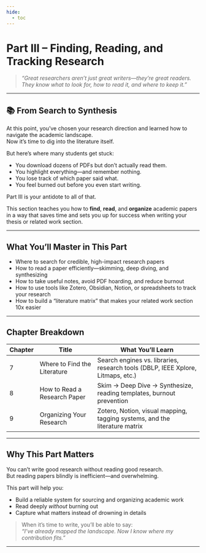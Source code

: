 ```yaml
---
hide:
  - toc
---
```


# **Part III – Finding, Reading, and Tracking Research**

> *“Great researchers aren’t just great writers—they’re great readers. They know what to look for, how to read it, and where to keep it.”*

---

## **📚 From Search to Synthesis**

At this point, you’ve chosen your research direction and learned how to navigate the academic landscape.  
Now it’s time to dig into the literature itself.

But here’s where many students get stuck:  
- You download dozens of PDFs but don’t actually read them.  
- You highlight everything—and remember nothing.  
- You lose track of which paper said what.  
- You feel burned out before you even start writing.

Part III is your antidote to all of that.

This section teaches you how to **find**, **read**, and **organize** academic papers in a way that saves time and sets you up for success when writing your thesis or related work section.

---

## **What You’ll Master in This Part**

- Where to search for credible, high-impact research papers
- How to read a paper efficiently—skimming, deep diving, and synthesizing
- How to take useful notes, avoid PDF hoarding, and reduce burnout
- How to use tools like Zotero, Obsidian, Notion, or spreadsheets to track your research
- How to build a “literature matrix” that makes your related work section 10x easier

---

## **Chapter Breakdown**

| Chapter | Title                             | What You’ll Learn                                                              |
|---------|-----------------------------------|---------------------------------------------------------------------------------|
| 7       | Where to Find the Literature      | Search engines vs. libraries, research tools (DBLP, IEEE Xplore, Litmaps, etc.)|
| 8       | How to Read a Research Paper      | Skim → Deep Dive → Synthesize, reading templates, burnout prevention           |
| 9       | Organizing Your Research          | Zotero, Notion, visual mapping, tagging systems, and the literature matrix     |

---

## **Why This Part Matters**

You can’t write good research without reading good research.  
But reading papers blindly is inefficient—and overwhelming.

This part will help you:

- Build a reliable system for sourcing and organizing academic work
- Read deeply *without* burning out
- Capture what matters instead of drowning in details

> When it’s time to write, you’ll be able to say:  
> *“I’ve already mapped the landscape. Now I know where my contribution fits.”*

---

